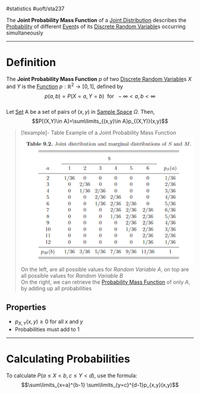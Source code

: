 #statistics #uoft/sta237 

The **Joint Probability Mass Function** of a [Joint Distribution](Joint%20Distribution.md) describes the [Probability](Probability.md) of different [Event](Event.md)s of its [Discrete Random Variable](Discrete%20Random%20Variable.md)s occurring simultaneously 

---
# Definition
The **Joint Probability Mass Function** $p$ of two [Discrete Random Variable](Discrete%20Random%20Variable.md)s $X$ and $Y$ is the  [Function](../../Mathematics/MAT235%20Notes/Function.md) $p:\mathbb{R}^{2}\rightarrow [0,1]$, defined by  $$p(a,b) = P(X=a, Y=b) \ \text{ for } \ -\infty<a,b <\infty$$  
Let [Set](../../Mathematics/MAT223%20Notes/Set.md) A be a set of pairs of $(x,y)$ in [Sample Space](Sample%20Space.md) $\Omega$. Then, $$P[(X,Y)\in A]=\sum\limits_{(x,y)\in A}p_{(X,Y)}(x,y)$$
> [!example]- Table Example of a Joint Probability Mass Function  
> ![Pasted image 20231123121107](Attachments/Pasted%20image%2020231123121107.png)  
> On the left, are all possible values for *Random Variable $A$*, on top are all possible values for *Random Variable $B$*  
> On the right, we can retrieve the [Probability Mass Function](Probability%20Mass%20Function.md) of only $A$, by adding up all probabilities

## Properties
- $p_{X,Y}(x,y) \geq 0$ for all $x$ and $y$
- Probabilities must add to 1

---
# Calculating Probabilities
To calculate $P(a\leq X < b, c \leq Y < d)$, use the formula: $$\sum\limits_{x=a}^{b-1} \sum\limits_{y=c}^{d-1}p_{x,y}(x,y)$$
